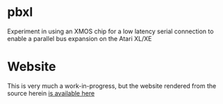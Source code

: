 # pbxl
Experiment in using an XMOS chip for a low latency serial connection to enable a parallel bus expansion on the Atari XL/XE

# Website
This is very much a work-in-progress, but the website rendered from the source herein [is available here](http://pbxl.oobergeek.net/)
